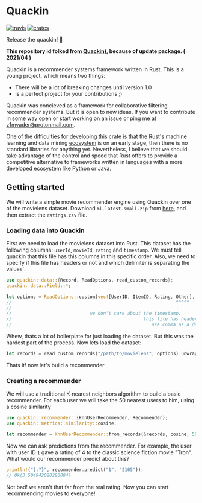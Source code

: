# Quackin

[![travis](https://img.shields.io/travis/z1mvader/quackin.svg)](https://travis-ci.org/z1mvader/quackin)  [![crates](https://img.shields.io/crates/v/quackin.svg)](https://crates.io/crates/quackin)

Release the quackin! 🦆

**This repository id folked from [Quackin](https://github.com/chrisvittal/quackin)), because of update package. ( 2021/04 )**



Quackin is a recommender systems framework written in Rust. This is a young
project, which means two things:

- There will be a lot of breaking changes until version 1.0
- Is a perfect project for your contributions ;)

Quackin was concieved as a framework for collaborative filtering recommender
systems. But it is open to new ideas. If you want to contribute in some way
open or start working on an issue or ping me at z1mvader@protonmail.com.

One of the difficulties for developing this crate is that the Rust's machine
learning and data mining [ecosystem](http://www.arewelearningyet.com/) is on
an early stage, then there is no standard libraries for anything yet.
Nevertheless, I believe that we should take advantage of the control and speed
that Rust offers to provide a competitive alternative to frameworks written
in languages with a more developed ecosystem like Python or Java.

## Getting started
We will write a simple movie recommender engine using Quackin over one of
the movielens dataset. Download `ml-latest-small.zip` from
[here](https://grouplens.org/datasets/movielens/), and then extract the
`ratings.csv` file.

### Loading data into Quackin
First we need to load the movielens dataset into Rust. This dataset has the
following columns: `userId`, `movieId`, `rating` and `timestamp`. We must
tell quackin that this file has this columns in this specific order. Also,
we need to specify if this file has headers or not and which delimiter is
separating the values`.

```rust
use quackin::data::{Record, ReadOptions, read_custom_records};
quackin::data::Field::*;

let options = ReadOptions::custom(vec![UserID, ItemID, Rating, Other], true, ',').unwrap();
//                                                             ^^^^^   ^^^^  ^^^
//                                                             |       |     |
//                             we don't care about the timestamp.      |     |
//                                                 this file has headers.    |
//                                                    use comma as a delimiter.
```
Whew, thats a lot of boilerplate for just loading the dataset. But this was
the hardest part of the process. Now lets load the dataset:

```rust
let records = read_custom_records("/path/to/movielens", options).unwrap();
```
Thats it! now let's build a recommender

### Creating a recommender
We will use a traditional K-nearest neighbors algorithm to build a basic
recommender. For each user we will take the 50 nearest users to him,
using a cosine similarity

```rust
use quackin::recommender::{KnnUserRecommender, Recommender};
use quackin::metrics::similarity::cosine;

let recommender = KnnUserRecommender::from_records(&records, cosine, 50);
```
Now we can ask predictions from the recommender. For example, the user with
user ID `1` gave a rating of 4 to the classic science fiction movie "Tron".
What would our recommender predict about this?

```rust
println!("{:?}", recommender.predict("1", "2105"));
// Ok(3.504942020280084)
```
Not bad! we aren't that far from the real rating. Now you can start recommending
movies to everyone!

